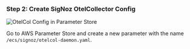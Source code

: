 ### Step 2: Create SigNoz OtelCollector Config

![OtelCol Config in Parameter Store](/img/docs/ecs-docs/ecs-otelcol-config-ssm.webp)

Go to AWS Parameter Store and create a new parameter with the name `/ecs/signoz/otelcol-daemon.yaml`.